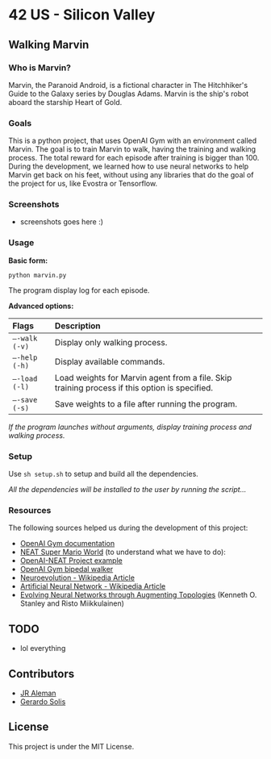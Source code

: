 # 42 US - Silicon Valley

## Walking Marvin

### Who is Marvin?

Marvin, the Paranoid Android, is a fictional character in
The Hitchhiker's Guide to the Galaxy series by Douglas Adams.
Marvin is the ship's robot aboard the starship Heart of Gold.

### Goals

This is a python project, that uses OpenAI Gym with an environment called Marvin.
The goal is to train Marvin to walk, having the training and walking process.
The total reward for each episode after training is bigger than 100. During the
development, we learned how to use neural networks to help Marvin
get back on his feet, without using any libraries that do the goal of the
project for us, like Evostra or Tensorflow.

### Screenshots

* screenshots goes here :)

### Usage

**Basic form:**

`python marvin.py`

The program display log for each episode.

**Advanced options:**

| Flags         | Description                                                                                   |
| :------------ |:--------------------------------------------------------------------------------------------- |
| `–-walk (-v)` | Display only walking process.                                                                 |
| `–-help (-h)` | Display available commands.                                                                   |
| `–-load (-l)` | Load weights for Marvin agent from a file. Skip training process if this option is specified. |
| `–-save (-s)` | Save weights to a file after running the program.                                             |

*If the program launches without arguments, display training process and walking
process.*

### Setup

Use `sh setup.sh` to setup and build all the dependencies.

*All the dependencies will be installed to the user by running the script...*

### Resources

The following sources helped us during the development of this project:

* [OpenAI Gym documentation](https://gym.openai.com/docs)
* [NEAT Super Mario World](https://www.youtube.com/watch?v=qv6UVOQ0F44) (to understand what we have to do):
* [OpenAI-NEAT Project example](https://github.com/HackerHouseYT/OpenAI-NEAT)
* [OpenAI Gym bipedal walker](https://gym.openai.com/evaluations/eval_ujFWHmoqSniDh8cErKCVpA)
* [Neuroevolution - Wikipedia Article](https://en.wikipedia.org/wiki/Neuroevolution)
* [Artificial Neural Network - Wikipedia Article](https://en.wikipedia.org/wiki/Artificial_neural_network)
* [Evolving Neural Networks through Augmenting Topologies](http://nn.cs.utexas.edu/downloads/papers/stanley.ec02.pdf) (Kenneth O. Stanley and Risto Miikkulainen)

## TODO

* lol everything

## Contributors

* [JR Aleman](https://github.com/jraleman/)
* [Gerardo Solis](https://github.com/corezip/)

## License

This project is under the MIT License.
